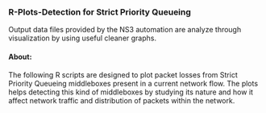 ### R-Plots-Detection for Strict Priority Queueing
Output data files provided by the NS3 automation are analyze through visualization by using useful cleaner graphs.

#### About:
The following R scripts are designed to plot packet losses from Strict Priority Queueing middleboxes present in a current network flow. The plots
helps detecting this kind of middleboxes by studying its nature and how it affect network traffic and distribution of packets
within the network.
